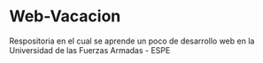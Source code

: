 # Web-Vacacion
Respositoria en el cual se aprende un poco de desarrollo web en la Universidad de las Fuerzas Armadas - ESPE
